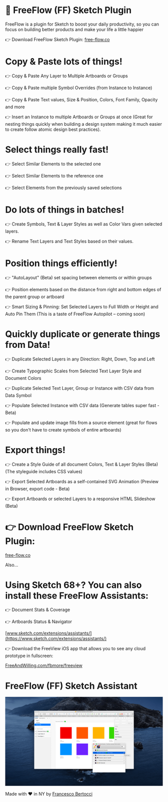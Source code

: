 # 🌈 FreeFlow (FF) Sketch Plugin
FreeFlow is a plugin for Sketch to boost your daily productivity, so you can focus on building better products and make your life a little happier


👉 Download FreeFlow Sketch Plugin:
 [free-flow.co](http://free-flow.co)



# Copy & Paste lots of things!

👉  Copy & Paste Any Layer to Multiple Artboards or Groups

👉  Copy & Paste multiple Symbol Overrides (from Instance to Instance)

👉  Copy & Paste Text values, Size & Position, Colors, Font Family, Opacity and more

👉  Insert an Instance to multiple Artboards or Groups at once (Great for nesting things quickly when building a design system making it much easier to create follow atomic design best practices).



# Select things really fast!

👉  Select Similar Elements to the selected one

👉  Select Similar Elements to the reference one

👉  Select Elements from the previously saved selections



# Do lots of things in batches!

👉  Create Symbols, Text & Layer Styles as well as Color Vars given selected layers. 

👉  Rename Text Layers and Text Styles based on their values.



# Position things efficiently!

👉  "AutoLayout" (Beta) set spacing between elements or within groups

👉  Position elements based on the distance from right and bottom edges of the parent group or artboard

👉  Smart Sizing & Pinning: Set Selected Layers to Full Width or Height and Auto Pin Them (This is a taste of FreeFlow Autopilot – coming soon) 



# Quickly duplicate or generate things from Data!

👉  Duplicate Selected Layers in any Direction: Right, Down, Top and Left

👉  Create Typographic Scales from Selected Text Layer Style and Document Colors

👉  Duplicate Selected Text Layer, Group or Instance with CSV data from Data Symbol 

👉  Populate Selected Instance with CSV data (Generate tables super fast - Beta)  

👉  Populate and update image fills from a source element (great for flows so you don't have to create symbols of entire artboards)



# Export things! 

👉  Create a Style Guide of all document Colors, Text & Layer Styles (Beta) (The styleguide includes CSS values)
 
👉  Export Selected Artboards as a self-contained SVG Animation (Preview in Browser, export code - Beta)

👉  Export Artboards or selected Layers to a responsive HTML Slideshow (Beta)



# 👉 Download FreeFlow Sketch Plugin:
[free-flow.co](http://free-flow.co)




Also...




# Using Sketch 68+? You can also install these FreeFlow Assistants:

👉  Document Stats & Coverage

👉  Artboards Status & Navigator

[www.sketch.com/extensions/assistants/](https://www.sketch.com/extensions/assistants/)



👉 Download the FreeView iOS app that allows you to see any cloud prototype in fullscreen:

[FreeAndWilling.com/fbmore/freeview](https://FreeAndWilling.com/fbmore/freeview)


# FreeFlow (FF) Sketch Assistant
![](https://github.com/fbmore/FreeFlow-Sketch-Plugin/blob/master/FreeFow%20Assistant%20-%20Large%20Preview-min.png?raw=true)



Made with ♥️ in NY by [Francesco Bertocci](https://freeandwilling.com/fbmore)



